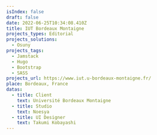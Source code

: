 ```yaml
---
isIndex: false
draft: false
date: 2022-06-25T10:34:08.410Z
title: IUT Bordeaux Montaigne
projects_types: Editorial
projects_solutions:
  - Osuny
projects_tags:
  - Jamstack
  - Hugo
  - Bootstrap
  - SASS
projects_url: https://www.iut.u-bordeaux-montaigne.fr/
place: Bordeaux, France
datas:
  - title: Client
    text: Université Bordeaux Montaigne
  - title: Studio
    text: Noesya
  - title: UI Designer
    text: Takumi Kobayashi
---
```

